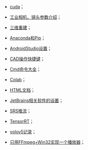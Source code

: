 - [cuda](./cuda/CUDA.md)；

- [工业相机、镜头参数介绍](./工业相机/工业相机、镜头参数介绍.md)；
- [三维重建](./三维重建/三维重建.md)；

- [Anaconda和Pip](./Anaconda和Pip.md)；
- [AndroidStudio设置](./AndroidStudio设置.md)；
- [CAD操作快捷键](./CAD操作快捷键.md)；
- [Cmd命令大全](./Cmd命令大全.md)；
- [Colab](./Colab.txt)；
- [HTML文档](./HTML文档.md)；
- [JetBrains相关软件的设置](./JetBrains相关软件的设置.md)；
- [SRS推流](./SRS推流.md)；
- [TensorRT](./TensorRT.md)；
- [yolov5记录](./yolov5记录.md)；
- [只用FFmpeg+Win32实现一个播放器](./只用FFmpeg+Win32实现一个播放器.md)；

